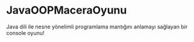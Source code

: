 # JavaOOPMaceraOyunu


Java dili ile nesne yönelimli programlama mantığını anlamayı sağlayan bir console oyunu!
